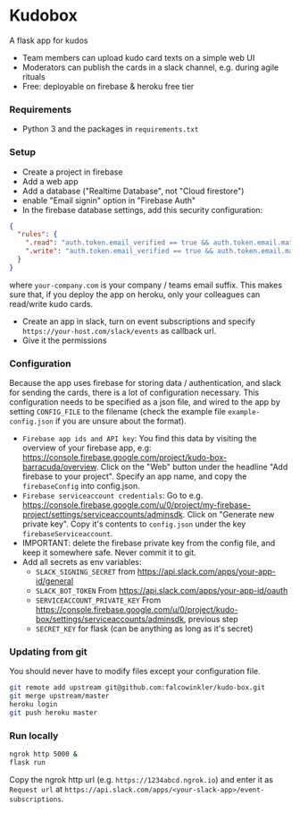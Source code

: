 # Kudobox

A flask app for kudos

- Team members can upload kudo card texts on a simple web UI
- Moderators can publish the cards in a slack channel, e.g. during agile rituals
- Free: deployable on firebase & heroku free tier

### Requirements
- Python 3 and the packages in `requirements.txt`

### Setup
- Create a project in firebase
- Add a web app
- Add a database ("Realtime Database", not "Cloud firestore")
- enable "Email signin" option in "Firebase Auth"
- In the firebase database settings, add this security configuration:
```json
{
  "rules": {
    ".read": "auth.token.email_verified == true && auth.token.email.matches(/.*@your-company.com$/)",
    ".write": "auth.token.email_verified == true && auth.token.email.matches(/.*@your-company.com$/)"
  }
}
```
where `your-company.com` is your company / teams email suffix. This makes sure that, if you deploy the app on heroku,
only your colleagues can read/write kudo cards.
- Create an app in slack, turn on event subscriptions and specify
`https://your-host.com/slack/events` as callback url.
- Give it the permissions
### Configuration

Because the app uses firebase for storing data / authentication, and slack for sending the cards,
there is a lot of configuration necessary. This configuration needs to be specified as
a json file, and wired to the app by setting `CONFIG_FILE` to the filename
(check the example file `example-config.json` if you are unsure about the format).

- `Firebase app ids and API key`: You find this data by visiting the overview of your 
firebase app, e.g: https://console.firebase.google.com/project/kudo-box-barracuda/overview.
Click on the "Web" button under the headline "Add firebase to your project". Specify 
an app name, and copy the `firebaseConfig` into config.json. 
- `Firebase serviceaccount credentials`: Go to e.g. https://console.firebase.google.com/u/0/project/my-firebase-project/settings/serviceaccounts/adminsdk. 
Click on "Generate new private key". Copy it's contents to `config.json` under the key `firebaseServiceaccount`.
- IMPORTANT: delete the firebase private key from the config file, and keep it somewhere safe. Never commit it to git.
- Add all secrets as env variables:
    - `SLACK_SIGNING_SECRET` from https://api.slack.com/apps/your-app-id/general
    - `SLACK_BOT_TOKEN` From https://api.slack.com/apps/your-app-id/oauth
    - `SERVICEACCOUNT_PRIVATE_KEY` From https://console.firebase.google.com/u/0/project/kudo-box/settings/serviceaccounts/adminsdk, previous step
    - `SECRET_KEY` for flask (can be anything as long as it's secret)

### Updating from git
You should never have to modify files except your configuration file.

```bash
git remote add upstream git@github.com:falcowinkler/kudo-box.git
git merge upstream/master
heroku login
git push heroku master
```

### Run locally

```bash
ngrok http 5000 &
flask run
```

Copy the ngrok http url (e.g. `https://1234abcd.ngrok.io`) and enter it as `Request url`
at `https://api.slack.com/apps/<your-slack-app>/event-subscriptions`.